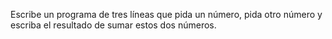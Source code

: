 Escribe un programa de tres líneas que pida un número, pida otro número y escriba el resultado de sumar estos dos números.